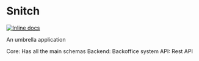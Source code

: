 # Snitch

[![Inline docs](http://inch-ci.org/github/aviabird/snitch.svg)](http://inch-ci.org/github/aviabird/snitch)

An umbrella application

Core: Has all the main schemas
Backend: Backoffice system
API: Rest API

